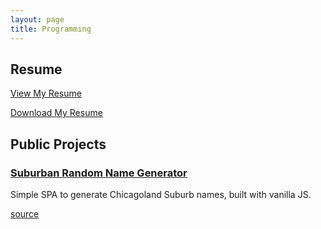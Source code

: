 ```yaml
---
layout: page
title: Programming
---
```


## Resume

[View My Resume](https://github.com/nharsch/resume/blob/master/README.md)

[Download My Resume](https://github.com/nharsch/resume/raw/master/NigelHarsch_Resume.pdf)

## Public Projects

### [Suburban Random Name Generator](/suburban_name_generator)

Simple SPA to generate Chicagoland Suburb names, built with vanilla JS.

[source](https://github.com/nharsch/suburban_name_generator)

